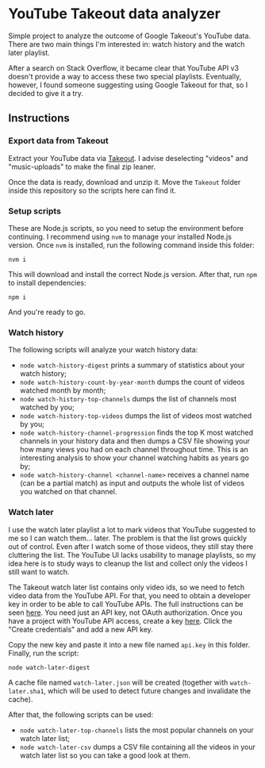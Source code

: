 
# YouTube Takeout data analyzer

Simple project to analyze the outcome of Google Takeout's YouTube data. There are two main things I'm interested in: watch history and the watch later playlist.

After a search on Stack Overflow, it became clear that YouTube API v3 doesn't provide a way to access these two special playlists. Eventually, however, I found someone suggesting using Google Takeout for that, so I decided to give it a try.

## Instructions

### Export data from Takeout

Extract your YouTube data via [Takeout](https://takeout.google.com/settings/takeout). I advise deselecting "videos" and "music-uploads" to make the final zip leaner.

Once the data is ready, download and unzip it. Move the `Takeout` folder inside this repository so the scripts here can find it.

### Setup scripts

These are Node.js scripts, so you need to setup the environment before continuing. I recommend using `nvm` to manage your installed Node.js version. Once `nvm` is installed, run the following command inside this folder:

    nvm i

This will download and install the correct Node.js version. After that, run `npm` to install dependencies:

    npm i

And you're ready to go.

### Watch history

The following scripts will analyze your watch history data:

- `node watch-history-digest` prints a summary of statistics about your watch history;
- `node watch-history-count-by-year-month` dumps the count of videos watched month by month;
- `node watch-history-top-channels` dumps the list of channels most watched by you;
- `node watch-history-top-videos` dumps the list of videos most watched by you;
- `node watch-history-channel-progression` finds the top K most watched channels in your history data and then dumps a CSV file showing your how many views you had on each channel throughout time. This is an interesting analysis to show your channel watching habits as years go by;
- `node watch-history-channel <channel-name>` receives a channel name (can be a partial match) as input and outputs the whole list of videos you watched on that channel.

### Watch later

I use the watch later playlist a lot to mark videos that YouTube suggested to me so I can watch them... later. The problem is that the list grows quickly out of control. Even after I watch some of those videos, they still stay there cluttering the list. The YouTube UI lacks usability to manage playlists, so my idea here is to study ways to cleanup the list and collect only the videos I still want to watch.

The Takeout watch later list contains only video ids, so we need to fetch video data from the YouTube API. For that, you need to obtain a developer key in order to be able to call YouTube APIs. The full instructions can be seen [here](https://developers.google.com/youtube/v3/getting-started). You need just an API key, not OAuth authorization. Once you have a project with YouTube API access, create a key [here](https://console.cloud.google.com/apis/credentials). Click the "Create credentials" and add a new API key.

Copy the new key and paste it into a new file named `api.key` in this folder. Finally, run the script:

    node watch-later-digest

A cache file named `watch-later.json` will be created (together with `watch-later.sha1`, which will be used to detect future changes and invalidate the cache).

After that, the following scripts can be used:

- `node watch-later-top-channels` lists the most popular channels on your watch later list;
- `node watch-later-csv` dumps a CSV file containing all the videos in your watch later list so you can take a good look at them.
